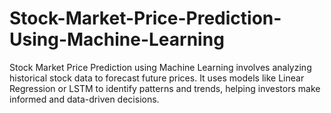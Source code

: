 # Stock-Market-Price-Prediction-Using-Machine-Learning
Stock Market Price Prediction using Machine Learning involves analyzing historical stock data to forecast future prices. It uses models like Linear Regression or LSTM to identify patterns and trends, helping investors make informed and data-driven decisions.
